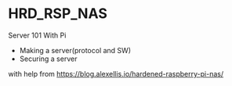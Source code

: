 # HRD_RSP_NAS

Server 101 With Pi
- Making a server(protocol and SW)
- Securing a server

with help from
https://blog.alexellis.io/hardened-raspberry-pi-nas/
